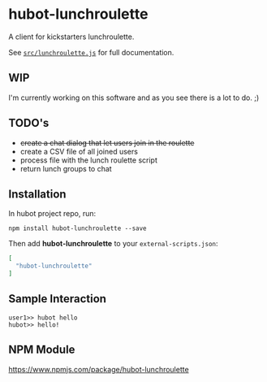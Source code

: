 # hubot-lunchroulette

A client for kickstarters lunchroulette.

See [`src/lunchroulette.js`](src/lunchroulette.js) for full documentation.

## WIP
I'm currently working on this software and as you see there is a lot to do. ;)

## TODO's
- ~~create a chat dialog that let users join in the roulette~~
- create a CSV file of all joined users
- process file with the lunch roulette script
- return lunch groups to chat

## Installation

In hubot project repo, run:

`npm install hubot-lunchroulette --save`

Then add **hubot-lunchroulette** to your `external-scripts.json`:

```json
[
  "hubot-lunchroulette"
]
```

## Sample Interaction

```
user1>> hubot hello
hubot>> hello!
```

## NPM Module

https://www.npmjs.com/package/hubot-lunchroulette
